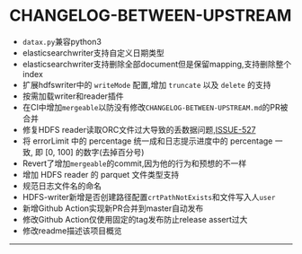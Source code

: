 # CHANGELOG-BETWEEN-UPSTREAM

* `datax.py`兼容python3
* elasticsearchwriter支持自定义日期类型
* elasticsearchwriter支持删除全部document但是保留mapping,支持删除整个index
* 扩展hdfswriter中的 `writeMode` 配置,增加 `truncate` 以及 `delete` 的支持
* 按需加载writer和reader插件
* 在CI中增加`mergeable`以防没有修改`CHANGELOG-BETWEEN-UPSTREAM.md`的PR被合并
* 修复HDFS reader读取ORC文件过大导致的丢数据问题,[ISSUE-527][1]
* 将 errorLimit 中的 percentage 统一成和日志提示进度中的 percentage 一致, 即 [0, 100] 的数字(去掉百分号)
* Revert了增加`mergeable`的commit,因为他的行为和预想的不一样
* 增加 HDFS reader 的 parquet 文件类型支持
* 规范日志文件名的命名
* HDFS-writer新增是否创建路径配置`crtPathNotExists`和文件写入人`user`
* 新增Github Action实现新PR合并到master自动发布
* 修改Github Action仅使用固定的tag发布防止release assert过大
* 修改readme描述该项目概览

---

[1]: https://github.com/alibaba/DataX/issues/527
